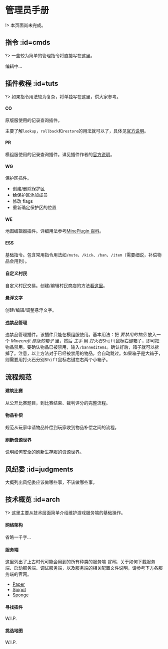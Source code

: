 # 管理员手册

!> 本页面尚未完成。

## 指令 :id=cmds

?> 一些较为简单的管理指令将直接写在这里。

编辑中...

## 插件教程 :id=tuts

?> 如果指令用法较为复杂，将单独写在这里，供大家参考。

<!-- tabs:start -->

#### **CO**

原版服使用的记录查询插件。

主要了解`lookup`，`rollback`和`restore`的用法就可以了，具体见[官方说明](http://minerealm.com/community/viewtopic.php?f=32&t=6781)。

#### **PR**

模组服使用的记录查询插件。详见插件作者的[官方说明](https://github.com/prism/Prism)。

#### **WG**

保护区插件。

- 创建/删除保护区
- 给保护区添加成员
- 修改 flags
- 重新确定保护区的位置

#### **WE**

地图编辑器插件。详细用法参考[MinePlugin 百科](http://mineplugin.org/WorldEdit)。

#### **ESS**

基础指令。包含常用指令用法如`/mute`、`/kick`、`/ban`、`/item`（需要细说，补偿物品会用到）。

#### **自定义村民**

自定义村民交易。创建/编辑村民商店的方法[看这里](https://github.com/Shopkeepers/Shopkeepers-Wiki/wiki/Creating-Shops)。

#### **悬浮文字**

创建/编辑/调整悬浮文字。

#### **违禁品管理**

违禁品管理插件。该插件只能在模组服使用。基本用法：把 *要禁用的物品* 放入一个 *Minecraft 原版的箱子* 里，然后 *主手* 用 *打火石*<kbd>Shift</kbd><kbd>鼠标右键</kbd>箱子，即可把物品禁用。要确认物品已被禁用，输入`/banneditems`。确认好后，箱子就可以拆掉了。注意，以上方法对于已经被禁用的物品，会自动跳过。如果箱子是大箱子，则需要用打火石分别<kbd>Shift</kbd><kbd>鼠标右键</kbd>左右两个小箱子。

<!-- tabs:end -->

## 流程规范

<!-- tabs:start -->

#### **建筑比赛**

从公开比赛题目，到比赛结束、裁判评分的完整流程。

#### **物品补偿**

规范从玩家申请物品补偿到玩家收到物品补偿之间的流程。

#### **刷新资源世界**

说明如何安全的刷新生存服的资源世界。

<!-- tabs:end -->

## 风纪委 :id=judgments

大概列出风纪委应该做哪些事，不该做哪些事。

## 技术概览 :id=arch

?> 这里主要从技术层面简单介绍维护游戏服务端的基础操作。

<!-- tabs:start -->

#### **网络架构**

省略一千字...

#### **服务端**

这里列出了上古时代可能会用到的所有种类的服务端 *官网*。关于如何下载服务端、启动服务端、调试服务端，以及服务端的相关配置文件说明，请参考下方各服务端的官网。

- [Paper](https://paper.readthedocs.io/en/stable/)
- [Spigot](https://www.spigotmc.org/)
- [Sponge](https://www.spongepowered.org/)

#### **寻找插件**

W.I.P.

#### **挑选地图**

W.I.P.

<!-- tabs:end -->
